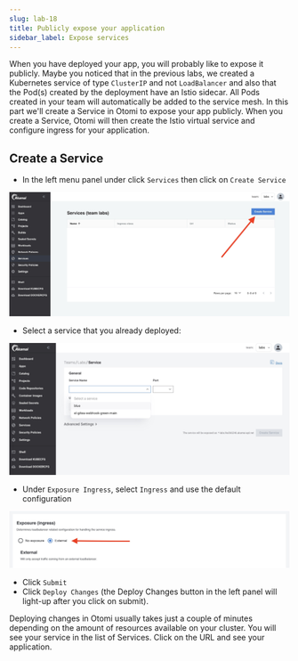```yaml
---
slug: lab-18
title: Publicly expose your application
sidebar_label: Expose services
---
```


When you have deployed your app, you will probably like to expose it publicly. Maybe you noticed that in the previous labs, we created a Kubernetes service of type `ClusterIP` and not `LoadBalancer` and also that the Pod(s) created by the deployment have an Istio sidecar. All Pods created in your team will automatically be added to the service mesh. In this part we'll create a Service in Otomi to expose your app publicly. When you create a Service, Otomi will then create the Istio virtual service and configure ingress for your application.

## Create a Service

- In the left menu panel under click `Services` then click on `Create Service`

![harbor-projects](../../img/create-svc.png)

- Select a service that you already deployed:

![harbor-projects](../../img/create-svc-2.png)

- Under `Exposure Ingress`, select `Ingress` and use the default configuration

![harbor-projects](../../img/create-svc-3.png)

- Click `Submit`
- Click `Deploy Changes` (the Deploy Changes button in the left panel will light-up after you click on submit).

Deploying changes in Otomi usually takes just a couple of minutes depending on the amount of resources available on your cluster. You will see your service in the list of Services. Click on the URL and see your application.